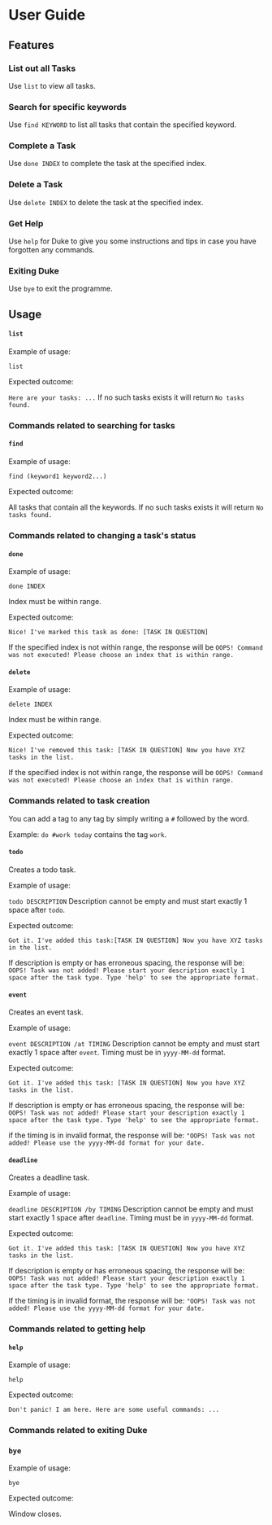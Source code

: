 # User Guide

## Features 

### List out all Tasks
Use `list` to view all tasks.

### Search for specific keywords
Use `find KEYWORD` to list all tasks that contain the specified keyword.

### Complete a Task
Use `done INDEX` to complete the task at the specified index.

### Delete a Task
Use `delete INDEX` to delete the task at the specified index.

### Get Help
Use `help` for Duke to give you some instructions and tips in case you have forgotten any commands.

### Exiting Duke
Use `bye` to exit the programme.

## Usage

#### `list`

Example of usage: 

`list`

Expected outcome:

`Here are your tasks: ...` If no such tasks exists it will return `No tasks found.`

### Commands related to searching for tasks

#### `find`

Example of usage: 

`find (keyword1 keyword2...)`

Expected outcome:

All tasks that contain all the keywords. If no such tasks exists it will return `No tasks found.`

### Commands related to changing a task's status

#### `done`

Example of usage: 

`done INDEX` 

Index must be within range.

Expected outcome:

`Nice! I've marked this task as done: [TASK IN QUESTION]` 

If the specified index is not within range, the response will be `OOPS! Command was not executed! Please choose an index that is within range.`

#### `delete`

Example of usage: 

`delete INDEX` 

Index must be within range.

Expected outcome:

`Nice! I've removed this task: [TASK IN QUESTION] Now you have XYZ tasks in the list.` 

If the specified index is not within range, the response will be `OOPS! Command was not executed! Please choose an index that is within range.`

### Commands related to task creation

You can add a tag to any tag by simply writing a `#` followed by the word.

Example: `do #work today` contains the tag `work`.
#### `todo`

Creates a todo task.

Example of usage: 

`todo DESCRIPTION` Description cannot be empty and must start exactly 1 space after `todo`.

Expected outcome:

`Got it. I've added this task:[TASK IN QUESTION] Now you have XYZ tasks in the list.`

If description is empty or has erroneous spacing, the response will be: `OOPS! Task was not added! Please start your description exactly 1 space after the task type. Type 'help' to see the appropriate format.`

#### `event`

Creates an event task.

Example of usage: 

`event DESCRIPTION /at TIMING` Description cannot be empty and must start exactly 1 space after `event`. Timing must be in `yyyy-MM-dd` format.

Expected outcome:

`Got it. I've added this task: [TASK IN QUESTION] Now you have XYZ tasks in the list.`

If description is empty or has erroneous spacing, the response will be: `OOPS! Task was not added! Please start your description exactly 1 space after the task type. Type 'help' to see the appropriate format.`

if the timing is in invalid format, the response will be: `"OOPS! Task was not added! Please use the yyyy-MM-dd format for your date.`

#### `deadline`

Creates a deadline task.

Example of usage: 

`deadline DESCRIPTION /by TIMING` Description cannot be empty and must start exactly 1 space after `deadline`. Timing must be in `yyyy-MM-dd` format.

Expected outcome:

`Got it. I've added this task: [TASK IN QUESTION] Now you have XYZ tasks in the list.`

If description is empty or has erroneous spacing, the response will be: `OOPS! Task was not added! Please start your description exactly 1 space after the task type. Type 'help' to see the appropriate format.`

If the timing is in invalid format, the response will be: `"OOPS! Task was not added! Please use the yyyy-MM-dd format for your date.`

### Commands related to getting help

#### `help`

Example of usage: 

`help`

Expected outcome:

`Don't panic! I am here. Here are some useful commands: ...`

### Commands related to exiting Duke

### `bye`

Example of usage: 

`bye`

Expected outcome:

Window closes.